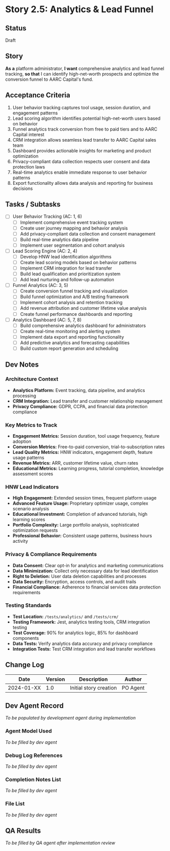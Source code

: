# Story 2.5: Analytics & Lead Funnel

## Status
Draft

## Story
**As a** platform administrator,
**I want** comprehensive analytics and lead funnel tracking,
**so that** I can identify high-net-worth prospects and optimize the conversion funnel to AARC Capital's fund.

## Acceptance Criteria
1. User behavior tracking captures tool usage, session duration, and engagement patterns
2. Lead scoring algorithm identifies potential high-net-worth users based on behavior
3. Funnel analytics track conversion from free to paid tiers and to AARC Capital interest
4. CRM integration allows seamless lead transfer to AARC Capital sales team
5. Dashboard provides actionable insights for marketing and product optimization
6. Privacy-compliant data collection respects user consent and data protection laws
7. Real-time analytics enable immediate response to user behavior patterns
8. Export functionality allows data analysis and reporting for business decisions

## Tasks / Subtasks
- [ ] User Behavior Tracking (AC: 1, 6)
  - [ ] Implement comprehensive event tracking system
  - [ ] Create user journey mapping and behavior analysis
  - [ ] Add privacy-compliant data collection and consent management
  - [ ] Build real-time analytics data pipeline
  - [ ] Implement user segmentation and cohort analysis
- [ ] Lead Scoring Engine (AC: 2, 4)
  - [ ] Develop HNW lead identification algorithms
  - [ ] Create lead scoring models based on behavior patterns
  - [ ] Implement CRM integration for lead transfer
  - [ ] Build lead qualification and prioritization system
  - [ ] Add lead nurturing and follow-up automation
- [ ] Funnel Analytics (AC: 3, 5)
  - [ ] Create conversion funnel tracking and visualization
  - [ ] Build funnel optimization and A/B testing framework
  - [ ] Implement cohort analysis and retention tracking
  - [ ] Add revenue attribution and customer lifetime value analysis
  - [ ] Create funnel performance dashboards and reporting
- [ ] Analytics Dashboard (AC: 5, 7, 8)
  - [ ] Build comprehensive analytics dashboard for administrators
  - [ ] Create real-time monitoring and alerting system
  - [ ] Implement data export and reporting functionality
  - [ ] Add predictive analytics and forecasting capabilities
  - [ ] Build custom report generation and scheduling

## Dev Notes

### Architecture Context
- **Analytics Platform:** Event tracking, data pipeline, and analytics processing
- **CRM Integration:** Lead transfer and customer relationship management
- **Privacy Compliance:** GDPR, CCPA, and financial data protection compliance

### Key Metrics to Track
- **Engagement Metrics:** Session duration, tool usage frequency, feature adoption
- **Conversion Metrics:** Free-to-paid conversion, trial-to-subscription rates
- **Lead Quality Metrics:** HNW indicators, engagement depth, feature usage patterns
- **Revenue Metrics:** ARR, customer lifetime value, churn rates
- **Educational Metrics:** Learning progress, tutorial completion, knowledge assessment scores

### HNW Lead Indicators
- **High Engagement:** Extended session times, frequent platform usage
- **Advanced Feature Usage:** Proprietary optimizer usage, complex scenario analysis
- **Educational Investment:** Completion of advanced tutorials, high learning scores
- **Portfolio Complexity:** Large portfolio analysis, sophisticated optimization requests
- **Professional Behavior:** Consistent usage patterns, business hours activity

### Privacy & Compliance Requirements
- **Data Consent:** Clear opt-in for analytics and marketing communications
- **Data Minimization:** Collect only necessary data for lead identification
- **Right to Deletion:** User data deletion capabilities and processes
- **Data Security:** Encryption, access controls, and audit trails
- **Financial Compliance:** Adherence to financial services data protection requirements

### Testing Standards
- **Test Location:** `/tests/analytics/` and `/tests/crm/`
- **Testing Framework:** Jest, analytics testing tools, CRM integration testing
- **Test Coverage:** 90% for analytics logic, 85% for dashboard components
- **Data Tests:** Verify analytics data accuracy and privacy compliance
- **Integration Tests:** Test CRM integration and lead transfer workflows

## Change Log
| Date | Version | Description | Author |
|------|---------|-------------|---------|
| 2024-01-XX | 1.0 | Initial story creation | PO Agent |

## Dev Agent Record
*To be populated by development agent during implementation*

### Agent Model Used
*To be filled by dev agent*

### Debug Log References
*To be filled by dev agent*

### Completion Notes List
*To be filled by dev agent*

### File List
*To be filled by dev agent*

## QA Results
*To be filled by QA agent after implementation review*
